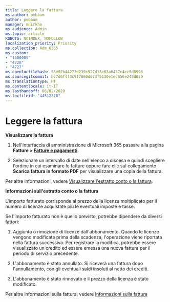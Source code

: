 ```yaml
---
title: Leggere la fattura
ms.author: pebaum
author: pebaum
manager: mnirkhe
ms.audience: Admin
ms.topic: article
ROBOTS: NOINDEX, NOFOLLOW
localization_priority: Priority
ms.collection: Adm_O365
ms.custom:
- "1500005"
- "4728"
- "4727"
ms.openlocfilehash: 53e92b44277d239c927d13e63a6437c4ec9d0996
ms.sourcegitcommit: bc7d6f4f3c9f7060d073f5130e1ec856e248d020
ms.translationtype: HT
ms.contentlocale: it-IT
ms.lasthandoff: 06/02/2020
ms.locfileid: "44512378"
---
```

# <a name="understand-your-bill"></a>Leggere la fattura

**Visualizzare la fattura**

1. Nell'interfaccia di amministrazione di Microsoft 365 passare alla pagina **Fatture > [Fatture e pagamenti](https://go.microsoft.com/fwlink/p/?linkid=848039)**.

2. Selezionare un intervallo di date nell'elenco a discesa e quindi scegliere l'ordine in cui esaminare le fatture oppure fare clic sul collegamento **Scarica fattura in formato PDF** per visualizzare una copia della fattura.

Per altre informazioni, vedere [Visualizzare l'estratto conto o la fattura](https://docs.microsoft.com/microsoft-365/commerce/billing-and-payments/view-your-bill-or-invoice).

**Informazioni sull'estratto conto o la fattura**

L'importo fatturato corrisponde al prezzo della licenza moltiplicato per il numero di licenze acquistate più le eventuali imposte e tasse.

Se l'importo fatturato non è quello previsto, potrebbe dipendere da diversi fattori:

1. Aggiunta o rimozione di licenze dall'abbonamento. Quando le licenze vengono modificate prima della scadenza, l'operazione viene riportata nella fattura successiva.  Per registrare la modifica, potrebbe essere visualizzato un credito ed essere emessa una nuova fattura per il periodo di servizio precedente.

2. L'abbonamento è stato annullato.  Si riceverà una fattura dopo l'annullamento, con gli eventuali saldi insoluti al netto dei crediti.

3. L'abbonamento è stato rinnovato e il prezzo della licenza è stato modificato.  

Per altre informazioni sulla fattura, vedere [Informazioni sulla fattura](https://support.office.com/article/Understand-your-invoice-for-Office-365-for-business-0724b428-fb59-4962-8c37-6674166d7507)

